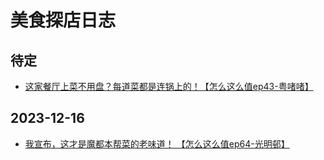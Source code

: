 # 美食探店日志

## 待定

* [这家餐厅上菜不用盘？每道菜都是连锅上的！【怎么这么值ep43-粤啫啫】](https://www.bilibili.com/video/BV1yW4y1U7Uk)


## 2023-12-16

* [我宣布，这才是魔都本帮菜的老味道！ 【怎么这么值ep64-光明邨】](https://www.bilibili.com/video/BV1mN411D7iV)
